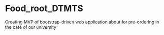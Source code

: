 # Food_root_DTMTS
Creating MVP of bootstrap-driven web application about for pre-ordering in the cafe of our university

